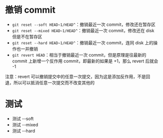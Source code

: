 # 撤销 commit
- `git reset --soft HEAD~1/HEAD^`：撤销最近一次 commit，修改还在暂存区
- `git reset --mixed HEAD~1/HEAD^`：撤销最近一次 commit，修改还在 disk 但是不在暂存区
- `git reset --hard HEAD~1/HEAD^`：撤销最近一次 commit，连同 disk 上的操作也一并撤销
- `git revert HEAD`：相当于撤销最近一次 commit，但是原理是往最新的 commit 上新增一个反作用 commit，即最新的如果是 +1，那么 revert 后就会 -1   

注意：revert 可以撤销提交中的任意一次提交，因为这是添加反作用，不是回退，所以可以抵消任意一次提交而不改变其他的

# 测试
- 测试 --soft
- 测试 --mixed
- 测试 --hard